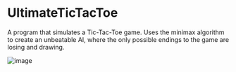 # UltimateTicTacToe

A program that simulates a Tic-Tac-Toe game. Uses the minimax algorithm to create an unbeatable AI,
where the only possible endings to the game are losing and drawing.

![image](https://user-images.githubusercontent.com/49788106/203216323-f6c18471-1c9c-4323-83bf-d292e3627a4c.png)
